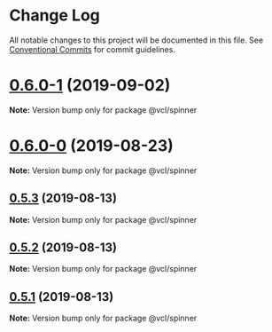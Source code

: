 # Change Log

All notable changes to this project will be documented in this file.
See [Conventional Commits](https://conventionalcommits.org) for commit guidelines.

# [0.6.0-1](https://github.com/vcl/spinner/compare/v0.6.0-0...v0.6.0-1) (2019-09-02)

**Note:** Version bump only for package @vcl/spinner





# [0.6.0-0](https://github.com/vcl/spinner/compare/v0.5.4...v0.6.0-0) (2019-08-23)

**Note:** Version bump only for package @vcl/spinner





## [0.5.3](https://github.com/vcl/spinner/compare/v0.5.1...v0.5.3) (2019-08-13)

**Note:** Version bump only for package @vcl/spinner





## [0.5.2](https://github.com/vcl/spinner/compare/v0.5.1...v0.5.2) (2019-08-13)

**Note:** Version bump only for package @vcl/spinner





## [0.5.1](https://github.com/vcl/spinner/compare/v0.5.0...v0.5.1) (2019-08-13)

**Note:** Version bump only for package @vcl/spinner
